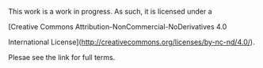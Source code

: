 This work is a work in progress. As such, it is licensed under a 

[Creative Commons Attribution-NonCommercial-NoDerivatives 4.0

International License](http://creativecommons.org/licenses/by-nc-nd/4.0/).


Plesae see the link for full terms.

